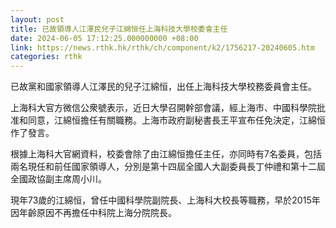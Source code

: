 ```yaml
---
layout: post
title: 已故領導人江澤民兒子江綿恒任上海科技大學校委會主任
date: 2024-06-05 17:12:25.000000000 +08:00
link: https://news.rthk.hk/rthk/ch/component/k2/1756217-20240605.htm
categories: rthk
---
```


已故黨和國家領導人江澤民的兒子江綿恒，出任上海科技大學校務委員會主任。

上海科大官方微信公衆號表示，近日大學召開幹部會議，經上海市、中國科學院批准和同意，江綿恒擔任有關職務。上海市政府副秘書長王平宣布任免決定，江綿恒作了發言。

根據上海科大官網資料，校委會除了由江綿恒擔任主任，亦同時有7名委員，包括兩名現任和前任國家領導人，分別是第十四屆全國人大副委員長丁仲禮和第十二屆全國政協副主席周小川。

現年73歲的江綿恒，曾任中國科學院副院長、上海科大校長等職務，早於2015年因年齡原因不再擔任中科院上海分院院長。
